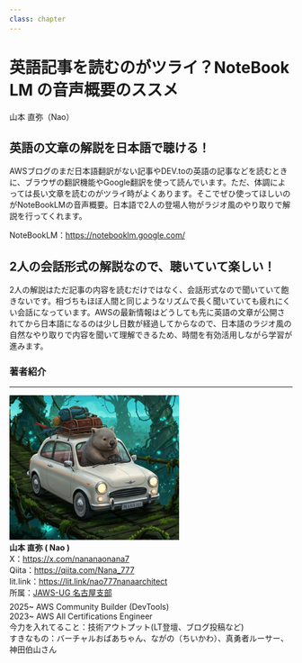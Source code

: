```yaml
---
class: chapter
---
```


# 英語記事を読むのがツライ？NoteBook LM の音声概要のススメ


<div class="flush-right">
山本 直弥（Nao）
</div>


## 英語の文章の解説を日本語で聴ける！
AWSブログのまだ日本語翻訳がない記事やDEV.toの英語の記事などを読むときに、ブラウザの翻訳機能やGoogle翻訳を使って読んでいます。ただ、体調によっては長い文章を読むのがツライ時がよくあります。そこでぜひ使ってほしいのがNoteBookLMの音声概要。日本語で2人の登場人物がラジオ風のやり取りで解説を行ってくれます。  

NoteBookLM：https://notebooklm.google.com/

## 2人の会話形式の解説なので、聴いていて楽しい！
2人の解説はただ記事の内容を読むだけではなく、会話形式なので聞いていて飽きないです。相づちもほぼ人間と同じようなリズムで長く聞いていても疲れにくい会話になっています。AWSの最新情報はどうしても先に英語の文章が公開されてから日本語になるのは少し日数が経過してからなので、日本語のラジオ風の自然なやり取りで内容を聞いて理解できるため、時間を有効活用しながら学習が進みます。  



### 著者紹介

---

<div class="author-profile">
    <img src="images/naosan.jpg" width="60%">
    <div>
        <div>
            <b>山本 直弥 ( Nao )</b></br> 
            X：<a href="https://x.com/nananaonana7">https://x.com/nananaonana7</a></br> 
            Qiita：<a href="https://qiita.com/Nana_777">https://qiita.com/Nana_777</a></br> 
            lit.link：<a href="https://qiita.com/Nana_777">https://lit.link/nao777nanaarchitect</a></br> 
            所属：<a href="https://jawsug-nagoya.connpass.com/">JAWS-UG 名古屋支部</a>
        </div>
    </div>
</div>
<p style="margin-top: 0.5em; margin-bottom: 2em;">
2025~ AWS Community Builder (DevTools) </br> 
2023~ AWS All Certifications Engineer </br> 
今力を入れてること：技術アウトプット(LT登壇、ブログ投稿など) </br> 
すきなもの：バーチャルおばあちゃん、ながの（ちいかわ）、真勇者ルーサー、神田伯山さん </br> 
</p>
